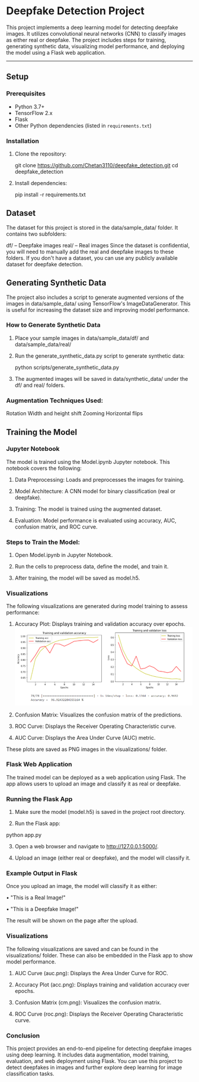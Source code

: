 # Deepfake Detection Project

This project implements a deep learning model for detecting deepfake images. It utilizes convolutional neural networks (CNN) to classify images as either real or deepfake. The project includes steps for training, generating synthetic data, visualizing model performance, and deploying the model using a Flask web application.

---
## Setup

### Prerequisites

- Python 3.7+
- TensorFlow 2.x
- Flask
- Other Python dependencies (listed in `requirements.txt`)

### Installation

1. Clone the repository:

   git clone https://github.com/Chetan3110/deepfake_detection.git
   cd deepfake_detection
   
2. Install dependencies:

   pip install -r requirements.txt

## Dataset

The dataset for this project is stored in the data/sample_data/ folder. It contains two subfolders:

df/ – Deepfake images
real/ – Real images
Since the dataset is confidential, you will need to manually add the real and deepfake images to these folders. If you don't have a dataset, you can use any publicly available dataset for deepfake detection.

## Generating Synthetic Data

The project also includes a script to generate augmented versions of the images in data/sample_data/ using TensorFlow's ImageDataGenerator. This is useful for increasing the dataset size and improving model performance.

### How to Generate Synthetic Data

1. Place your sample images in data/sample_data/df/ and data/sample_data/real/
   
2. Run the generate_synthetic_data.py script to generate synthetic data:
   
   python scripts/generate_synthetic_data.py

3. The augmented images will be saved in data/synthetic_data/ under the df/ and real/ folders.

### Augmentation Techniques Used:
Rotation
Width and height shift
Zooming
Horizontal flips

## Training the Model

### Jupyter Notebook

The model is trained using the Model.ipynb Jupyter notebook. This notebook covers the following:

1.	Data Preprocessing: Loads and preprocesses the images for training.

2.	Model Architecture: A CNN model for binary classification (real or deepfake).

3.	Training: The model is trained using the augmented dataset.

4.	Evaluation: Model performance is evaluated using accuracy, AUC, confusion matrix, and ROC curve.

### Steps to Train the Model:

1.	Open Model.ipynb in Jupyter Notebook.

2.	Run the cells to preprocess data, define the model, and train it.

3.	After training, the model will be saved as model.h5.

### Visualizations

The following visualizations are generated during model training to assess performance:

1.	Accuracy Plot: Displays training and validation accuracy over epochs.
![acc.png](visualization/acc.png)

2.	Confusion Matrix: Visualizes the confusion matrix of the predictions.

3.	ROC Curve: Displays the Receiver Operating Characteristic curve.

4.	AUC Curve: Displays the Area Under Curve (AUC) metric.

These plots are saved as PNG images in the visualizations/ folder.


### Flask Web Application

The trained model can be deployed as a web application using Flask. The app allows users to upload an image and classify it as real or deepfake.

### Running the Flask App

1.	Make sure the model (model.h5) is saved in the project root directory.

2.	Run the Flask app:

python app.py

3.	Open a web browser and navigate to http://127.0.0.1:5000/.

4.	Upload an image (either real or deepfake), and the model will classify it.

### Example Output in Flask

Once you upload an image, the model will classify it as either:

•	"This is a Real Image!"

•	"This is a Deepfake Image!"

The result will be shown on the page after the upload.


### Visualizations

The following visualizations are saved and can be found in the visualizations/ folder. These can also be embedded in the Flask app to show model performance.

1.	AUC Curve (auc.png): Displays the Area Under Curve for ROC.

2.	Accuracy Plot (acc.png): Displays training and validation accuracy over epochs.

3.	Confusion Matrix (cm.png): Visualizes the confusion matrix.

4.	ROC Curve (roc.png): Displays the Receiver Operating Characteristic curve.


### Conclusion

This project provides an end-to-end pipeline for detecting deepfake images using deep learning. It includes data augmentation, model training, evaluation, and web deployment using Flask. You can use this project to detect deepfakes in images and further explore deep learning for image classification tasks.



